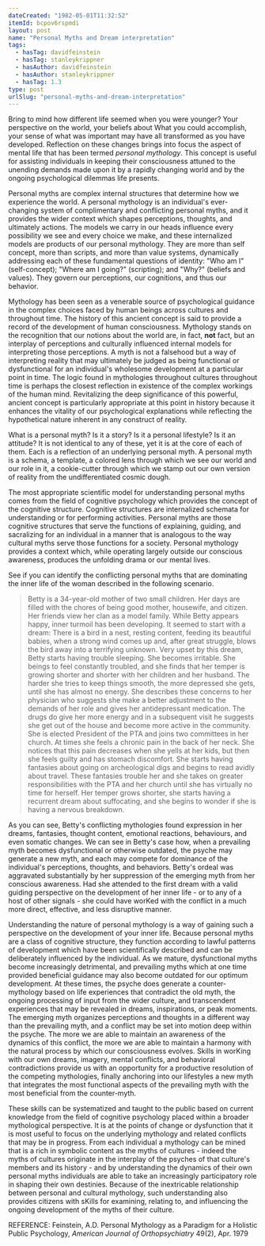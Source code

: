 ```yaml
---
dateCreated: "1982-05-01T11:32:52"
itemId: bcpov6rspmdi
layout: post
name: "Personal Myths and Dream interpretation"
tags:
  - hasTag: davidfeinstein
  - hasTag: stanleykrippner
  - hasAuthor: davidfeinstein
  - hasAuthor: stanleykrippner
  - hasTag: 1.3
type: post
urlSlug: "personal-myths-and-dream-interpretation"
---
```


Bring to mind how different life seemed when you were younger? Your perspective on the world, your beliefs about What you could accomplish, your sense of what was important may have all transformed as you have developed. Reflection on these changes brings into focus the aspect of mental life that has been termed *personal mythology*. This concept is useful for assisting individuals in keeping their consciousness attuned to the unending demands made upon it by a rapidly changing world and by the ongoing psychological dilemmas life presents. 

Personal myths are complex internal structures that determine how we experience the world. A personal mythology is an individual's ever-changing system of complimentary and conflicting personal myths, and it provides the wider context which shapes perceptions, thoughts, and ultimately actions. The models we carry in our heads influence every possibility we see and every choice we make, and these internalized models are products of our personal mythology. They are more than self concept, more than scripts, and more than value systems, dynamically addressing each of these fundamental questions of identity: "Who am I" (self-concept); "Where am I going?" (scripting); and "Why?" (beliefs and values). They govern our perceptions, our cognitions, and thus our behavior. 

Mythology has been seen as a venerable source of psychological guidance in the complex choices faced by human beings across cultures and throughout time. The history of this ancient concept is said to provide a record of the development of human consciousness. Mythology stands on the recognition that our notions about the world are, in fact, **not** fact, but an interplay of perceptions and culturally influenced internal models for interpreting those perceptions. A myth is not a falsehood but a way of interpreting reality that may ultimately be judged as being functional or dysfunctional for an individual's wholesome development at a particular point in time. The logic found in mythologies throughout cultures throughout time is perhaps the closest reflection in existence of the complex workings of the human mind. Revitalizing the deep significance of this powerful, ancient concept is particularly appropriate at this point in history because it enhances the vitality of our psychological explanations while reflecting the hypothetical nature inherent in any construct of reality. 

What is a personal myth? Is it a story? Is it a personal lifestyle? Is it an attitude? It is not identical to any of these, yet it is at the core of each of them. Each is a reflection of an underlying personal myth. A personal myth is a schema, a template, a colored lens through which we see our world and our role in it, a cookie-cutter through which we stamp out our own version of reality from the undifferentiated cosmic dough. 

The most appropriate scientific model for understanding personal myths comes from the field of cognitive psychology which provides the concept of the cognitive structure. Cognitive structures are internalized schemata for understanding or for performing activities. Personal myths are those cognitive structures that serve the functions of explaining, guiding, and sacralizing for an individual in a manner that is analogous to the way cultural myths serve those functions for a society. Personal mythology provides a context which, while operating largely outside our conscious awareness, produces the unfolding drama or our mental lives. 

See if you can identify the conflicting personal myths that are dominating the inner life of the woman described in the following scenario. 

> Betty is a 34-year-old mother of two small children. Her days are filled with the chores of being good mother, housewife, and citizen. Her friends view her clan as a model family. While Betty appears happy, inner turmoil has been developing. It seemed to start with a dream: There is a bird in a nest, resting content, feeding its beautiful babies, when a strong wind comes up and, after great struggle, blows the bird away into a terrifying unknown. Very upset by this dream, Betty starts having trouble sleeping. She becomes irritable. She beings to feel constantly troubled, and she finds that her temper is growing shorter and shorter with her children and her husband. The harder she tries to keep things smooth, the more depressed she gets, until she has almost no energy. She describes these concerns to her physician who suggests she make a better adjustment to the demands of her role and gives her antidepressant medication. The drugs do give her more energy and in a subsequent visit he suggests she get out of the house and become more active in the community. She is elected President of the PTA and joins two committees in her church. At times she feels a chronic pain in the back of her neck. She notices that this pain decreases when she yells at her kids, but then she feels guilty and has stomach discomfort. She starts having fantasies about going on archeological digs and begins to read avidly about travel. These fantasies trouble her and she takes on greater responsibilities with the PTA and her church until she has virtually no time for herself. Her temper grows shorter, she starts having a recurrent dream about suffocating, and she begins to wonder if she is having a nervous breakdown. 

As you can see, Betty's conflicting mythologies found expression in her dreams, fantasies, thought content, emotional reactions, behaviours, and even somatic changes. We can see in Betty's case how, when a prevailing myth becomes dysfunctional or otherwise outdated, the psyche may generate a new myth, and each may compete for dominance of the individual's perceptions, thoughts, and behaviors. Betty's ordeal was aggravated substantially by her suppression of the emerging myth from her conscious awareness. Had she attended to the first dream with a valid guiding perspective on the development of her inner life - or to any of a host of other signals - she could have worKed with the conflict in a much more direct, effective, and less disruptive manner. 

Understanding the nature of personal mythology is a way of gaining such a perspective on the development of your inner life. Because personal myths are a class of cognitive structure, they function according to lawful patterns of development which have been scientifically described and can be deliberately influenced by the individual. As we mature, dysfunctional myths become increasingly detrimental, and prevailing myths which at one time provided beneficial guidance may also become outdated for our optimum development. At these times, the psyche does generate a counter-mythology based on life experiences that contradict the old myth, the ongoing processing of input from the wider culture, and transcendent experiences that may be revealed in dreams, inspirations, or peak moments. The emerging myth organizes perceptions and thoughts in a different way than the prevailing myth, and a conflict may be set into motion deep within the psyche. The more we are able to maintain an awareness of the dynamics of this conflict, the more we are able to maintain a harmony with the natural process by which our consciousness evolves. Skills in worKing with our own dreams, imagery, mental conflicts, and behavioral contradictions provide us with an opportunity for a productive resolution of the competing mythologies, finally anchoring into our lifestyles a new myth that integrates the most functional aspects of the prevailing myth with the most beneficial from the counter-myth. 

These skills can be systematized and taught to the public based on current knowledge from the field of cognitive psychology placed within a broader mythological perspective. It is at the points of change or dysfunction that it is most useful to focus on the underlying mythology and related conflicts that may be in progress. From each individual a mythology can be mined that is a rich in symbolic content as the myths of cultures - indeed the myths of cultures originate in the interplay of the psyches of that culture's members and its history - and by understanding the dynamics of their own personal myths individuals are able to take an increasingly participatory role in shaping their own destinies. Because of the inextricable relationship between personal and cultural mythology, such understanding also provides citizens with sKills for examining, relating to, and influencing the ongoing development of the myths of their culture. 

REFERENCE: Feinstein, A.D. Personal Mythology as a Paradigm for a Holistic Public Psychology, *American Journal of Orthopsychiatry* 49(2), Apr. 1979